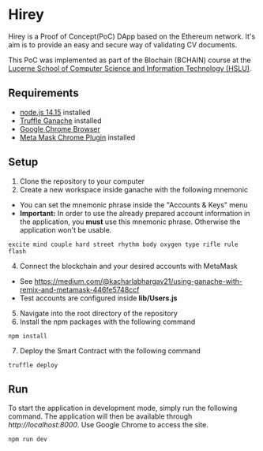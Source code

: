 # Hirey
Hirey is a Proof of Concept(PoC) DApp based on the Ethereum network. It's aim is to provide an easy and secure way of validating CV documents.

This PoC was implemented as part of the Blochain (BCHAIN) course at the [Lucerne School of Computer Science and Information Technology (HSLU)](https://www.hslu.ch/en/lucerne-school-of-information-technology/).

## Requirements
- [node.js 14.15](https://nodejs.org/en/) installed
- [Truffle Ganache](https://www.trufflesuite.com/ganache) installed 
- [Google Chrome Browser](https://www.google.com/chrome/)
- [Meta Mask Chrome Plugin](https://chrome.google.com/webstore/detail/metamask/nkbihfbeogaeaoehlefnkodbefgpgknn?hl=en) installed

## Setup
1. Clone the repository to your computer
2. Create a new workspace inside ganache with the following mnemonic
  - You can set the mnemonic phrase inside the "Accounts & Keys" menu
  - **Important:** In order to use the already prepared account information in the application, you **must** use this mnemonic phrase. Otherwise the application won't be usable.

```
excite mind couple hard street rhythm body oxygen type rifle rule flash
```
4. Connect the blockchain and your desired accounts with MetaMask
  - See https://medium.com/@kacharlabhargav21/using-ganache-with-remix-and-metamask-446fe5748ccf
  - Test accounts are configured inside **lib/Users.js**
5. Navigate into the root directory of the repository
6. Install the npm packages with the following command
```
npm install
```
7. Deploy the Smart Contract with the following command
```
truffle deploy
```


## Run
To start the application in development mode, simply run the following command. The application will then be available through *http://localhost:8000*. Use Google Chrome to access the site.
```
npm run dev
```